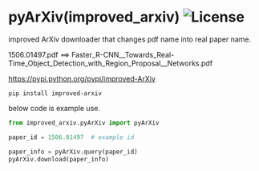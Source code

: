 # pyArXiv(improved_arxiv) ![License](https://img.shields.io/badge/License-bbakbbak2-blue.svg)

improved ArXiv downloader that changes pdf name into real paper name.  

1506.01497.pdf ==> Faster_R-CNN__Towards_Real-Time_Object_Detection_with_Region_Proposal__Networks.pdf


https://pypi.python.org/pypi/improved-ArXiv

```
pip install improved-arxiv
```

below code is example use.
```python
from improved_arxiv.pyArXiv import pyArXiv  

paper_id = 1506.01497  # example id

paper_info = pyArXiv.query(paper_id)
pyArXiv.download(paper_info)
```